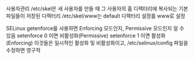 사용자관리
    /etc/skel은 새 사용자를 만들 때 그 사용자의 홈 디렉터리에 복사되는 기본 파일들이 저장된 디렉터리
    /etc/skel/www는 default 디렉터리 설정를 www로 설정

SELinux
    getenforce를 사용하면 Enforcing 모드인지, Permissive 모드인지 알 수 있음
    setenforce 0 이면 비활성화(Permissive)
    setenforce 1 이면 활성화(Enforcing)
    이것들은 일시적인 활성화 및 비활성화이고,
    /etc/selinux/config 파일을 수정하면 영구적